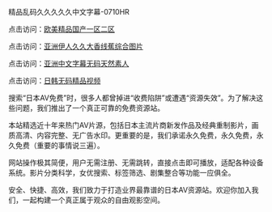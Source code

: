 精品乱码久久久久久中文字幕-0710HR

点击访问：<a href="https://heiliaowt0d7p.pages.dev">欧美精品国产一区二区</a>

点击访问：<a href="https://heiliaoe8ajia.pages.dev">亚洲伊人久久大香线蕉综合图片</a>

点击访问：<a href="https://heiliaowt0d7p.pages.dev">亚洲中文字幕无码天然素人</a>

点击访问：<a href="https://heiliaoe8ajia.pages.dev">日韩无码精品视频</a>


搜索“日本AV免费”时，很多人都曾掉进“收费陷阱”或遭遇“资源失效”。为了解决这些问题，我们推出了一个真正可靠的免费资源站。

本站精选近十年来热门AV片源，包括日本主流片商新发作品及经典重制影片，画质高清、内容完整、无广告水印。更重要的是，我们承诺永久免费，永久免费，永久免费（重要的事情说三遍）。

网站操作极其简便，用户无需注册、无需跳转，直接点击即可播放，适配各种设备系统。影片分类科学，女优搜索、标签筛选、剧集整合等功能一应俱全。

安全、快捷、高效，我们致力于打造业界最靠谱的日本AV资源站。欢迎你加入我们，一起构建一个真正属于观众的自由观影空间。

<span style="display:none;">[Canonical link](https://github.com/nhn20250710/riben968)</span>
